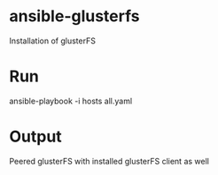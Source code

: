 # ansible-glusterfs
Installation of glusterFS

# Run
ansible-playbook -i hosts all.yaml

# Output
Peered glusterFS with installed glusterFS client as well